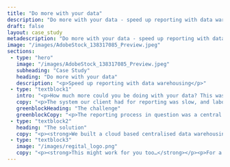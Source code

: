 ```yaml
---
title: "Do more with your data"
description: "Do more with your data - speed up reporting with data warehousing"
draft: false
layout: case_study
metadescription: "Do more with your data - speed up reporting with data warehousing"
image: "/images/AdobeStock_138317085_Preview.jpeg"
sections:
 - type: "hero"
   image: "/images/AdobeStock_138317085_Preview.jpeg"
   subheading: "Case Study"
   heading: "Do more with your data"
   description: "<p>Speed up reporting with data warehousing</p>"
 - type: "textblock1"
   intro: "<p>How much more could you be doing with your data? This was the question we asked our client, Regital, a digital agency specialising in programmatic advertising, when they asked us to help speed up their reporting processes.</p>"
   copy: "<p>The system our client had for reporting was slow, and labour intensive. We were able to not just automate much of the manual data gathering work which was slowing things down, but also, to introduce a completely new way of working. It allowed them to access the data they needed much more quickly, and then work smarter with it to improve reporting.</p><p>So - more efficient for them in the back end, more value for their clients up front. Everybody wins. Are we wizards? Well, yes, but that’s a story for another time. It all came down to asking the right questions first. And then later, being just a bit tasty when it comes to building a data warehousing solution.</p>"
   greenblockHeading: "The challenge"
   greenblockCopy: "<p>The reporting process in question was a central part of the client’s business. After placing programmatic advertising campaigns for their own clients on platforms like Amazon, Facebook and Google, they had to gather huge amounts of data from these platforms to measure the success of the campaign, and present the findings back.</p><p>In order to aggregate and analyse this data at a campaign level – which might include metrics like number of views, clicks, new customers, or sales conversions etc. – the disparate data sources all had to be manually extracted, and transferred into the business in order to build reports. This took, frankly, ages. Every day.</p><p><strong>Surely there was a better way of working?</strong></p>"
 - type: "textblock2"
   heading: "The solution"
   copy: "<p><strong>We built a cloud based centralised data warehousing solution using Google BigQuery, so all the data they needed was stored in one place.</strong></p><p>Regardless of where the source data came from, the Google BigQuery stored it using a common format, which meant it could be combined, and re-cut in many more ways, giving Regital a much greater reporting capability to offer their advertising clients.</p><p>We wrote code to automatically import the data into the data warehouse, removing all the low value copying the team had previously had to do. Integrating the system with Google Sheets and Google Data Studio meant the team were able to view and use the data in a familiar framework, and now had more time to interpret the results and therefore improve the overall advertising outcomes for their clients.</p>"
 - type: "textblock3"
   image: "/images/regital_logo.png"
   copy: "<p><strong>This might work for you too…</strong></p><p>For a completely data-driven business like Regital, improving the overall efficiency of how that data is imported, stored and used is a game changer. It allowed them not just to add value for their own clients’ advertising campaigns, but also to better understand their own business planning and internal reporting.</p><hr><blockquote>“Working with Matt and the team at Fuzzy Labs has been a hugely positive experience. Not only have they helped us drive operational efficiencies and enhance our tools, but our minds have been opened to how we leverage cloud platforms to derive value from our data in new, innovative ways. I’ve particularly enjoyed collaborating with Matt, who has both the technical knowhow and the imagination to make pretty much any idea a reality”</blockquote><hr><p>The solution we built for our client is not just great for right now - it’s also future-proof. When (because it is ‘when’, not ‘if’!) new platforms and data sets emerge, they can be easily integrated into the data warehousing solution, which means our client can be confident they’re equipped to cope with change. They’re now in the best position to scale up, offer greater value and generally win at life. (Ok, win at reporting).</p><p>Ultimately, data warehousing means they are equipped to make better business decisions, both now and in the future, and that sounds pretty good to us.</p>"
---
```

